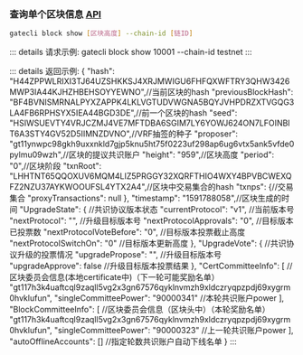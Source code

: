 
### <span id="查询单个区块信息">查询单个区块信息 [API](../../api/block/index.md#查询单个区块信息-命令行)</span>
```bash
gatecli block show [区块高度] --chain-id [链ID]
```

::: details 请求示例:
	gatecli block show 10001 --chain-id testnet
:::

::: details 返回示例:
	{
	    "hash": "H44ZPPWLRIXI3TJ64UZSHKKSJ4XRJMWIGU6FHFQXWFTRY3QHW3426MWP3IA44KJHZHBEHSOYYEWNO",//当前区块的hash
	    "previousBlockHash": "BF4BVNISMRNALPYXZAPPK4LKLVGTUDVWGNA5BQYJVHPDRZXTVGQG3LA4FB6RPHSYX5IEA44BGD3DE",//前一个区块的hash
	    "seed": "HSIWSUEVTY4VRJCZMJ4VE7MFTDBA6SGIM7LY6YOWJ624ON7LFOINBIT6A3STY4GV52D5IIMNZDVNO",//VRF抽签的种子
	    "proposer": "gt11ynwpc98gkh9uxxnkld7gjp5knu5ht75f0223uf298ap6ug6vtx5ank5vfde0pylmu09wzh",//区块的提议共识账户
	    "height": "959",//区块高度
	    "period": "0",//区块阶段
	    "txnRoot": "LHHTNT65QQOXUV6MQM4LIZ5PRGGY32XQRFTHIO4WXY4BPVBCWEXQFZ2NZU37AYKWOOUFSL4YTX2A4",//区块中交易集合的hash
	    "txnps": {//交易集合
	        "proxyTransactions": null
	    },
	    "timestamp": "1591788058",//区块生成的时间
	    "UpgradeState": { //共识协议版本状态
	        "currentProtocol": "v1", //当前版本号
	        "nextProtocol": "", //升级目标版本号
	        "nextProtocolApprovals": "0", //目标版本已投票数
	        "nextProtocolVoteBefore": "0", //目标版本投票截止高度
	        "nextProtocolSwitchOn": "0" //目标版本更新高度
	    },
	    "UpgradeVote": { //共识协议升级的投票情况
	        "upgradePropose": "", //升级目标版本号
	        "upgradeApprove": false //升级目标版本投票结果
	    },
	    "CertCommitteeInfo": [ //区块委员会信息(本地certificate中)（下一轮可能奖励名单）
	       "gt117h3k4uaftcql9zaqll5vg2x3gn67576qyklnvmzh9xldczryqpzpdj69xygrm0hvklufun",
	       "singleCommitteePower": "90000341" //本轮共识账户power
	    ],
	    "BlockCommitteeInfo": [ //区块委员会信息（区块头中）（本轮奖励名单）
	       "gt117h3k4uaftcql9zaqll5vg2x3gn67576qyklnvmzh9xldczryqpzpdj69xygrm0hvklufun",
	       "singleCommitteePower": "90000323" //上一轮共识账户power
	    ],
	    "autoOfflineAccounts": [] //指定轮数共识账户自动下线名单
	}
:::



